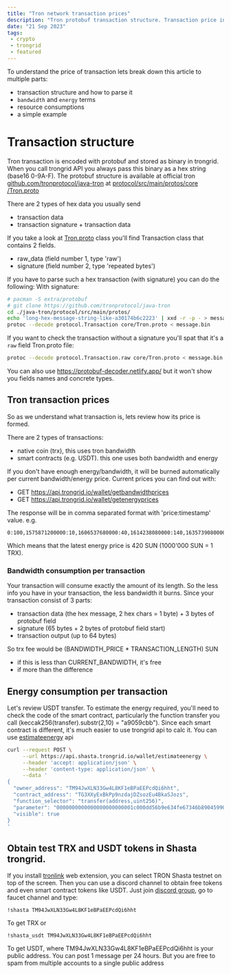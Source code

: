 ```yaml
---
title: "Tron network transaction prices"
description: "Tron protobuf transaction structure. Transaction price in Tron network. Decode/encode tron transaction. Get free trx token in tron test network"
date: "21 Sep 2023"
tags:
 - crypto
 - trongrid
 - featured
---
```


To understand the price of transaction lets break down this article to multiple parts:
 - transaction structure and how to parse it
 - `bandwidth` and `energy` terms
 - resource consumptions
 - a simple example

# Transaction structure
Tron transaction is encoded with protobuf and stored as binary in trongrid. When you call trongrid API you always pass this binary as a hex string (base16 0-9A-F).
The protobuf structure is available at official tron [github.com/tronprotocol/java-tron](https://github.com/tronprotocol/java-tron) at [protocol/src/main/protos/core
/Tron.proto](https://github.com/tronprotocol/java-tron/blob/develop/protocol/src/main/protos/core/Tron.proto)

There are 2 types of hex data you usually send
 - transaction data
 - transaction signature + transaction data

If you take a look at [Tron.proto](https://github.com/tronprotocol/java-tron/blob/develop/protocol/src/main/protos/core/Tron.proto) class you'll find Transaction class that contains 2 fields.
 - raw_data (field number 1, type 'raw')
 - signature (field number 2, type 'repeated bytes')

If you have to parse such a hex transaction (with signature) you can do the following:
With signature:
```bash
# pacman -S extra/protobuf
# git clone https://github.com/tronprotocol/java-tron
cd ./java-tron/protocol/src/main/protos/
echo 'long-hex-message-string-like-a30174b6c2223' | xxd -r -p - > message.bin
protoc --decode protocol.Transaction core/Tron.proto < message.bin
```
If you want to check the transaction  without a signature you'll spat that it's a `raw` field  Tron.proto file:

```bash
protoc --decode protocol.Transaction.raw core/Tron.proto < message.bin
```

You can also use https://protobuf-decoder.netlify.app/ but it won't show you fields names and concrete types.

## Tron transaction prices
So as we understand what transaction is, lets review how its price is formed.

There are 2 types of transactions:
 - native coin (trx), this uses tron bandwidth
 - smart contracts (e.g. USDT). this one uses both bandwidth and energy

If you don't have enough energy/bandwidth, it will be burned automatically per current bandwidth/energy price. Current prices you can find out with:
 - GET https://api.trongrid.io/wallet/getbandwidthprices
 - GET https://api.trongrid.io/wallet/getenergyprices

The response will be in comma separated format with 'price:timestamp' value. e.g.
```csv
0:100,1575871200000:10,1606537680000:40,1614238080000:140,1635739080000:280,1681895880000:420
```
Which means that the latest energy price is 420 SUN (1000'000 SUN = 1 TRX).

### Bandwidth consumption per transaction

Your transaction will consume exactly the amount of its length. So the less info you have in your transaction, the less bandwidth it burns. Since your transaction consist of 3 parts:
 - transaction data (the hex message, 2 hex chars = 1 byte) + 3 bytes of protobuf field
 - signature (65 bytes + 2 bytes of protobuf field start)
 - transaction output (up to 64 bytes)

So trx fee would be (BANDWIDTH_PRICE * TRANSACTION_LENGTH) SUN
 - if this is less than CURRENT_BANDWIDTH, it's free
 - if more than the difference 

## Energy consumption per transaction
Let's review USDT transfer. To estimate the energy required, you'll need to check the code of the smart contract, particularly the function transfer you call (keccak256(transfer).substr(2,10) = "a9059cbb").
Since each smart contract is different, it's much easier to use trongrid api to calc it. You can use [estimateenergy](https://developers.tron.network/reference/estimateenergy) api 
```bash
curl --request POST \
     --url https://api.shasta.trongrid.io/wallet/estimateenergy \
     --header 'accept: application/json' \
     --header 'content-type: application/json' \
     --data '
{
  "owner_address": "TM94JwXLN33Gw4L8KF1eBPaEEPcdQi6hht",
  "contract_address": "TG3XXyExBkPp9nzdajDZsozEu4BkaSJozs",
  "function_selector": "transfer(address,uint256)",
  "parameter": "0000000000000000000000001c000dd56b9e634fe67346b89045990cb7bb821d00000000000000000000000000000000000000000000000000000000000f4240",
  "visible": true
}
'
```

## Obtain test TRX and USDT tokens in Shasta trongrid.
If you install [tronlink](https://chrome.google.com/webstore/detail/tronlink/ibnejdfjmmkpcnlpebklmnkoeoihofec) web extension, you can select TRON Shasta testnet on top of the screen.
Then you can use a discord channel to obtain free tokens and even smart contract tokens like USDT. Just join [discord group](https://discord.gg/CzUFtfBZ), go to faucet channel and type:
```text
!shasta TM94JwXLN33Gw4L8KF1eBPaEEPcdQi6hht
```
To get TRX or 
```text
!shasta_usdt TM94JwXLN33Gw4L8KF1eBPaEEPcdQi6hht
```
To get USDT, where TM94JwXLN33Gw4L8KF1eBPaEEPcdQi6hht is your public address. You can post 1 message per 24 hours. But you are free to spam from multiple accounts to a single public address
